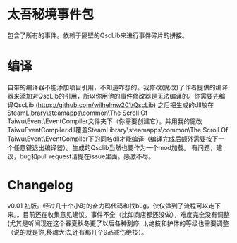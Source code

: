 # 太吾秘境事件包
包含了所有的事件。依赖于隔壁的QscLib来进行事件碎片的拼接。
# 编译 
自带的编译器不能添加项目引用，不知道咋想的。我修改(魔改)了作者提供的编译器来添加对QscLib的引用，所以你用他的事件修改器是无法编译的。你需要先编译QscLib (https://github.com/wilhelmw201/QscLib) 之后把生成的dll放在SteamLibrary\steamapps\common\The Scroll Of Taiwu\Event\EventCompiler文件夹下（你需要创建它）。并用我的魔改TaiwuEventCompiler.dll覆盖SteamLibrary\steamapps\common\The Scroll Of Taiwu\Event\EventCompiler下的同名dll才能编译（编译完成后额外需要按下一个任意键退出编译器）。生成的Qsclib当然也要作为一个mod加载。
有问题，建议，bug和pull request请提在issue里面。感激不尽。
# Changelog
v0.01 初版。经过几十个小时的奋力码代码和找bug，仅仅做到了流程可以走下来。。目前还在收集意见建议。事件不全（比如商店都还没做），难度完全没有调整(尤其是听闻现在这个春夏秋冬更了以后各种刮痧...),绝技和护体的等级也需要调整（说的就是你,移魂大法,还有那几个9品减伤绝技）。